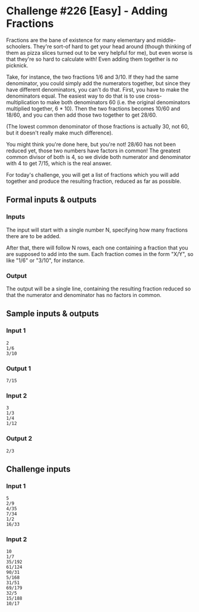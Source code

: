 # Challenge #226 [Easy] - Adding Fractions

Fractions are the bane of existence for many elementary and middle-schoolers. They're sort-of hard to get your head around (though thinking of them as pizza slices turned out to be very helpful for me), but even worse is that they're so hard to calculate with! Even adding them together is no picknick.

Take, for instance, the two fractions 1/6 and 3/10. If they had the same denominator, you could simply add the numerators together, but since they have different denominators, you can't do that. First, you have to make the denominators equal. The easiest way to do that is to use cross-multiplication to make both denominators 60 (i.e. the original denominators multiplied together, 6 * 10). Then the two fractions becomes 10/60 and 18/60, and you can then add those two together to get 28/60.

(The lowest common denominator of those fractions is actually 30, not 60, but it doesn't really make much difference).

You might think you're done here, but you're not! 28/60 has not been reduced yet, those two numbers have factors in common! The greatest common divisor of both is 4, so we divide both numerator and denominator with 4 to get 7/15, which is the real answer.

For today's challenge, you will get a list of fractions which you will add together and produce the resulting fraction, reduced as far as possible.

## Formal inputs & outputs

### Inputs

The input will start with a single number N, specifying how many fractions there are to be added.

After that, there will follow N rows, each one containing a fraction that you are supposed to add into the sum. Each fraction comes in the form "X/Y", so like "1/6" or "3/10", for instance.

### Output

The output will be a single line, containing the resulting fraction reduced so that the numerator and denominator has no factors in common.

## Sample inputs & outputs

### Input 1

```
2
1/6
3/10
```

### Output 1

```
7/15
```

### Input 2

```
3
1/3
1/4
1/12
```

### Output 2

```
2/3
```

## Challenge inputs

### Input 1

```
5
2/9
4/35
7/34
1/2
16/33
```

### Input 2

```
10
1/7
35/192
61/124
90/31
5/168
31/51
69/179
32/5
15/188
10/17
```
